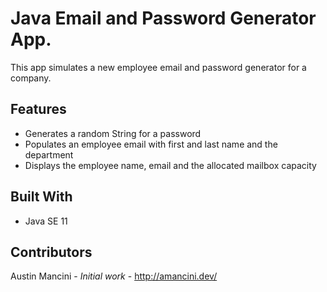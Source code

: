 # Java Email and Password Generator App.

This app simulates a new employee email and password generator for a company.

## Features
* Generates a random String for a password
* Populates an employee email with first and last name and the department
* Displays the employee name, email and the allocated mailbox capacity


## Built With
*   Java SE 11


## Contributors
Austin Mancini - *Initial work* - http://amancini.dev/